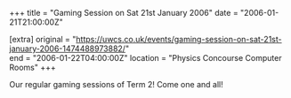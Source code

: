 +++
title = "Gaming Session on Sat 21st January 2006"
date = "2006-01-21T21:00:00Z"

[extra]
original = "https://uwcs.co.uk/events/gaming-session-on-sat-21st-january-2006-1474488973882/"    
end = "2006-01-22T04:00:00Z"
location = "Physics Concourse Computer Rooms"
+++

Our regular gaming sessions of Term 2\! Come one and all\!


